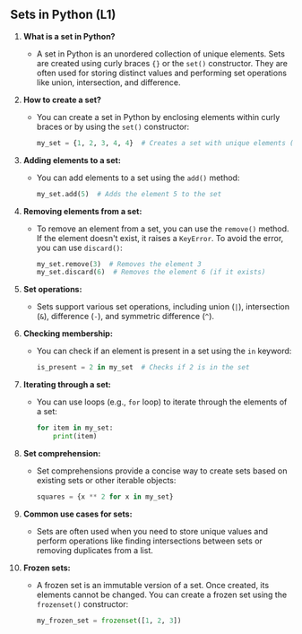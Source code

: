## Sets in Python (L1)

1. **What is a set in Python?**
   - A set in Python is an unordered collection of unique elements. Sets are created using curly braces `{}` or the `set()` constructor. They are often used for storing distinct values and performing set operations like union, intersection, and difference.

2. **How to create a set?**
   - You can create a set in Python by enclosing elements within curly braces or by using the `set()` constructor:
     ```python
     my_set = {1, 2, 3, 4, 4}  # Creates a set with unique elements (1, 2, 3, 4)
     ```

3. **Adding elements to a set:**
   - You can add elements to a set using the `add()` method:
     ```python
     my_set.add(5)  # Adds the element 5 to the set
     ```

4. **Removing elements from a set:**
   - To remove an element from a set, you can use the `remove()` method. If the element doesn't exist, it raises a `KeyError`. To avoid the error, you can use `discard()`:
     ```python
     my_set.remove(3)  # Removes the element 3
     my_set.discard(6)  # Removes the element 6 (if it exists)
     ```

5. **Set operations:**
   - Sets support various set operations, including union (`|`), intersection (`&`), difference (`-`), and symmetric difference (`^`).

6. **Checking membership:**
   - You can check if an element is present in a set using the `in` keyword:
     ```python
     is_present = 2 in my_set  # Checks if 2 is in the set
     ```

7. **Iterating through a set:**
   - You can use loops (e.g., `for` loop) to iterate through the elements of a set:
     ```python
     for item in my_set:
         print(item)
     ```

8. **Set comprehension:**
   - Set comprehensions provide a concise way to create sets based on existing sets or other iterable objects:
     ```python
     squares = {x ** 2 for x in my_set}
     ```

9. **Common use cases for sets:**
   - Sets are often used when you need to store unique values and perform operations like finding intersections between sets or removing duplicates from a list.

10. **Frozen sets:**
    - A frozen set is an immutable version of a set. Once created, its elements cannot be changed. You can create a frozen set using the `frozenset()` constructor:
      ```python
      my_frozen_set = frozenset([1, 2, 3])
      ```


